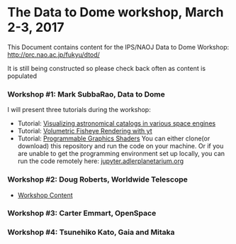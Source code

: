 # The Data to Dome workshop, March 2-3, 2017

This Document contains content for the IPS/NAOJ Data to Dome Workshop: http://prc.nao.ac.jp/fukyu/dtod/

It is still being constructed so please check back often as content is populated

### Workshop #1: Mark SubbaRao, Data to Dome
I will present three tutorials during the workshop:
* Tutorial: [Visualizing astronomical catalogs in various space engines](https://github.com/IPSScienceVisualization/Workshops/blob/master/Tokyo2017/Visualizing%20GAMA.ipynb) 
* Tutorial: [Volumetric Fisheye Rendering with yt](https://github.com/IPSScienceVisualization/Workshops/blob/master/Tokyo2017/Volumetric%20Fisheye%20Rendering%20with%20yt.ipynb)  
* Tutorial: [Programmable Graphics Shaders](https://github.com/IPSScienceVisualization/Workshops/blob/master/Tokyo2017/Using%20Graphics%20Shaders.ipynb)
You can either clone(or download) this repository and run the code on your machine. Or if you are unable to get the programming environment set up locally, you can run the code remotely here: [jupyter.adlerplanetarium.org](http://jupyter.adlerplanetarium.org)
### Workshop #2: Doug Roberts, Worldwide Telescope
* [Workshop Content](http://wwtworkshops.org/?tribe_events=data-to-dome-noaj-march-2017>)

### Workshop #3: Carter Emmart, OpenSpace

### Workshop #4: Tsunehiko Kato, Gaia and Mitaka
